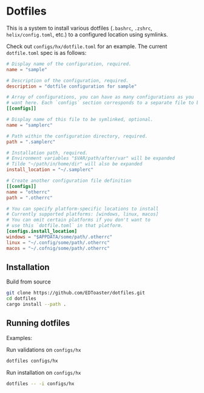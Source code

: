 # Dotfiles

This is a system to install various dotfiles (`.bashrc`, `.zshrc`, `helix/config.toml`, etc.)
to a configured location using symlinks.

Check out `configs/hx/dotfile.toml` for an example. 
The current `dotfile.toml` spec is as follows:

```toml
# Display name of the configuration, required.
name = "sample"

# Description of the configuration, required.
description = "dotfile configuration for sample"

# Array of configurations, you can have as many configurations as you
# want here. Each `configs` section corresponds to a separate file to be symlinked.
[[configs]]

# Display name of this file to be symlinked, optional.
name = "samplerc"

# Path within the configuration directory, required.
path = ".samplerc"

# Installation path, required.
# Environment variables "$VAR/path/after/var" will be expanded
# Tilde "~/path/in/home/dir" will also be expanded
install_location = "~/.samplerc"

# Create another configuration file definition
[[configs]]
name = "otherrc"
path = ".otherrc"

# You can specify platform-specific locations to install
# Currently supported platforms: [windows, linux, macos]
# You can omit certain platforms if you don't want to
# use this `dotfile.toml` in that platform.
[configs.install_location]
windows = "$APPDATA/some/path/.otherrc"
linux = "~/.config/some/path/.otherrc"
macos = "~/.cofnig/some/path/.otherrc"
```

## Installation

Build from source
```bash
git clone https://github.com/EDToaster/dotfiles.git
cd dotfiles
cargo install --path .
```

## Running dotfiles

Examples: 

Run validations on `configs/hx`
```bash
dotfiles configs/hx
```

Run installation on `configs/hx`
```bash
dotfiles -- -i configs/hx
```